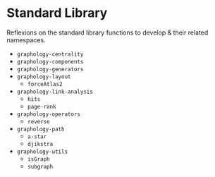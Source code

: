 # Standard Library

Reflexions on the standard library functions to develop & their related namespaces.

* `graphology-centrality`
* `graphology-components`
* `graphology-generators`
* `graphology-layout`
  * `forceAtlas2`
* `graphology-link-analysis`
  * `hits`
  * `page-rank`
* `graphology-operators`
  * `reverse`
* `graphology-path`
  * `a-star`
  * `djikstra`
* `graphology-utils`
  * `isGraph`
  * `subgraph`
